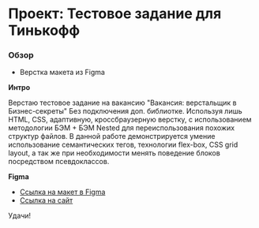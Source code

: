 # Проект: Тестовое задание для Тинькофф

### Обзор
* Верстка макета из Figma

**Интро**

Верстаю тестовое задание на вакансию "Вакансия: верстальщик в Бизнес-секреты"
Без подключения доп. библиотке. Используя лишь HTML, CSS, адаптивную, кроссбраузерную верстку, с использованием методологии БЭМ + БЭМ Nested для переиспользования похожих структур файлов.
В данной работе демонстрируется умение использование семантических тегов, технологии flex-box, CSS grid layout, а так же при необходимости менять поведение блоков посредством псевдоклассов.



**Figma**

* [Ссылка на макет в Figma](https://www.figma.com/file/Ju3NAn49liJ3w0qz9i9wnZ/Test.Verstka?type=design&node-id=0-1)
* [Ссылка на сайт](https://donvladon96.github.io/TZ/)


Удачи!
